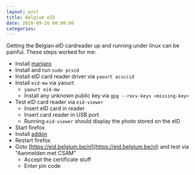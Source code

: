 ```yaml
---
layout: post
title: Belgium eID
date: 2018-09-16 00:00:00
categories: 
---
```


Getting the Belgian eID cardreader up and running under linux can be painful. These steps worked for me:

* Install [manjaro](https://manjaro.org)
* Install and run `sudo pcscd`
* Install eID card reader driver via `yaourt acsccid`
* Install `eid-mw` via yaourt
  * `yaourt eid-mw`
  * Install any unknown public key via `gpg --recv-keys <missing-key>`
* Test eID card reader via `eid-viewer`
  * Insert eID card in reader
  * Insert card reader in USB port
  * Running `eid-viewer` should display the photo stored on the eID
* Start firefox
* Install [addon](https://addons.mozilla.org/nl/firefox/addon/belgium-eid/)
* Restart firefox
* Goto [https://eid.belgium.be/nl](https://eid.belgium.be/nl) and test via "Aanmelden met CSAM"
  * Accept the certificate stuff
  * Enter pin code
